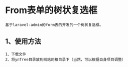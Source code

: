 From表单的树状复选框
========================
    基于laravel-admin的form表的开发的一个树状复选框。
    
1、使用方法
------------------------
    1、下载文件
    2、将ynTree目录放到网站的根目录下（当然，可以根据自身项目调整）

